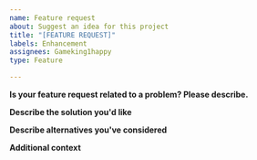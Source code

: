 ```yaml
---
name: Feature request
about: Suggest an idea for this project
title: "[FEATURE REQUEST]"
labels: Enhancement
assignees: Gameking1happy
type: Feature

---
```


**Is your feature request related to a problem? Please describe.**
<!--Give a clear and concise description of what the problem is. Ex. I'm always frustrated when [...]-->

**Describe the solution you'd like**
<!--Give a clear and concise description of what you want to happen.-->

**Describe alternatives you've considered**
<!--Give a clear and concise description of any alternative solutions or features you've considered.-->

**Additional context**
<!--Add any other context or screenshots about the feature request here.-->
